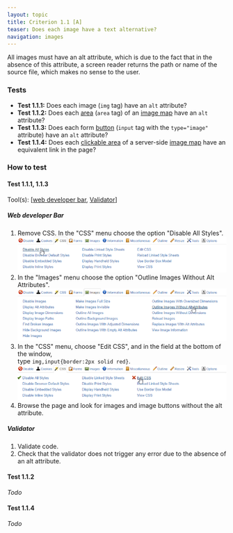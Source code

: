 ```yaml
---
layout: topic
title: Criterion 1.1 [A]
teaser: Does each image have a text alternative?
navigation: images
---
```


All images must have an alt attribute, which is due to the fact that in the absence of this attribute, a screen reader returns the path or name of the source file, which makes no sense to the user.

### Tests

*   **Test 1.1.1:** Does each image (`img` tag) have an `alt` attribute?
*   **Test 1.1.2:** Does each [area](../../glossary.html#area-of-an-image-map) (`area` tag) of an [image map](../../glossary.html#image-map) have an `alt` attribute?
*   **Test 1.1.3:** Does each form [button](../../glossary.html#button-form) (`input` tag with the `type="image"` attribute) have an `alt` attribute?
*   **Test 1.1.4:** Does each [clickable area](../../glossary.html#area-clickable) of a server-side [image map](../../glossary.html#image-map) have an equivalent link in the page?

### How to test

#### Test 1.1.1, 1.1.3

Tool(s): [[web developer bar](../../tools.html#web-developer-bar), [Validator](../../tools.html#w3c-markup-validation-service)]

##### Web developer Bar

1. Remove CSS. In the "CSS" menu choose the option "Disable All Styles".
    ![](../../img/wdb-css.png)
2. In the "Images" menu choose the option "Outline Images Without Alt Attributes".
    ![](../../img/wdb-alt.png)
3. In the "CSS" menu, choose "Edit CSS", and in the field at the bottom of the window,<br>type `img,input{border:2px solid red}`.
    ![](../../img/wdb-css-edit.png)
4. Browse the page and look for images and image buttons without the alt attribute.

##### Validator

1. Validate code.
2. Check that the validator does not trigger any error due to the absence of an alt attribute.

#### Test 1.1.2

*Todo*

#### Test 1.1.4

*Todo*
